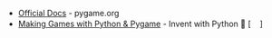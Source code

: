 * [Official Docs](https://www.pygame.org/docs/) - pygame.org
* [Making Games with Python & Pygame](https://inventwithpython.com/pygame/) - Invent with Python 📕 [[<img src="https://user-images.githubusercontent.com/37651007/51336414-c420cd00-1a84-11e9-9165-457cfa4cdcd1.png" width="16" />](https://inventwithpython.com/makinggames.pdf)]
